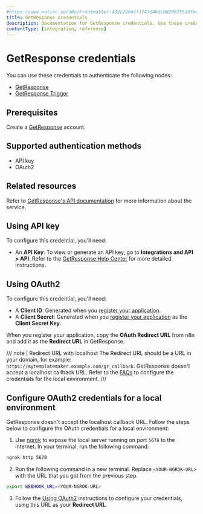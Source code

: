 ```yaml
---
#https://www.notion.so/n8n/Frontmatter-432c2b8dff1f43d4b1c8d20075510fe4
title: GetResponse credentials
description: Documentation for GetResponse credentials. Use these credentials to authenticate GetResponse in n8n, a workflow automation platform.
contentType: [integration, reference]
---
```


# GetResponse credentials

You can use these credentials to authenticate the following nodes:

- [GetResponse](/integrations/builtin/app-nodes/n8n-nodes-base.getresponse.md)
- [GetResponse Trigger](/integrations/builtin/trigger-nodes/n8n-nodes-base.getresponsetrigger.md)

## Prerequisites

Create a [GetResponse](https://www.getresponse.com/) account.

## Supported authentication methods

- API key
- OAuth2

## Related resources

Refer to [GetResponse's API documentation](https://apidocs.getresponse.com/v3) for more information about the service.

## Using API key

To configure this credential, you'll need:

- An **API Key**: To view or generate an API key, go to **Integrations and API > API**. Refer to the [GetResponse Help Center](https://www.getresponse.com/help/where-do-i-find-the-api-key.html) for more detailed instructions.

## Using OAuth2

To configure this credential, you'll need:

- A **Client ID**: Generated when you [register your application](https://apidocs.getresponse.com/v3/authentication/oauth2).
- A **Client Secret**: Generated when you [register your application](https://apidocs.getresponse.com/v3/authentication/oauth2) as the **Client Secret Key**.

When you register your application, copy the **OAuth Redirect URL** from n8n and add it as the **Redirect URL** in GetResponse.

/// note | Redirect URL with localhost
The Redirect URL should be a URL in your domain, for example: `https://mytemplatemaker.example.com/gr_callback`. GetResponse doesn't accept a localhost callback URL. Refer to the [FAQs](#configure-oauth2-credentials-for-a-local-environment) to configure the credentials for the local environment.
///

## Configure OAuth2 credentials for a local environment

GetResponse doesn't accept the localhost callback URL. Follow the steps below to configure the OAuth credentials for a local environment:
1. Use [ngrok](https://ngrok.com/) to expose the local server running on port `5678` to the internet. In your terminal, run the following command:
```sh
ngrok http 5678
```
2. Run the following command in a new terminal. Replace `<YOUR-NGROK-URL>` with the URL that you got from the previous step.
```sh
export WEBHOOK_URL=<YOUR-NGROK-URL>
```
3. Follow the [Using OAuth2](#using-oauth2) instructions to configure your credentials, using this URL as your **Redirect URL**.

